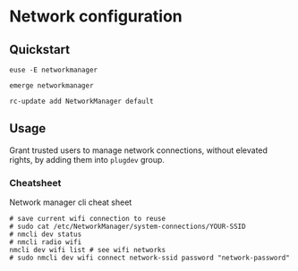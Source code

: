 # Network configuration

## Quickstart

```
euse -E networkmanager
```

```
emerge networkmanager
```

```
rc-update add NetworkManager default
```

## Usage

Grant trusted users to manage network connections, without elevated rights, by adding them into `plugdev` group.

### Cheatsheet

Network manager cli cheat sheet

```
# save current wifi connection to reuse
# sudo cat /etc/NetworkManager/system-connections/YOUR-SSID
# nmcli dev status
# nmcli radio wifi
nmcli dev wifi list # see wifi networks
# sudo nmcli dev wifi connect network-ssid password "network-password"
```
